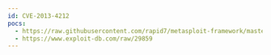 ```yaml
---
id: CVE-2013-4212
pocs:
  - https://raw.githubusercontent.com/rapid7/metasploit-framework/master/modules/exploits/multi/http/apache_roller_ognl_injection.rb
  - https://www.exploit-db.com/raw/29859
---
```

